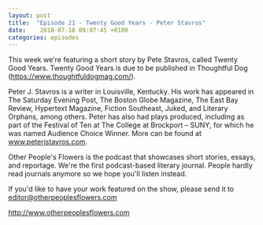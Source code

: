 ```yaml
---
layout: post
title:  "Episode 21 - Twenty Good Years - Peter Stavros"
date:    2018-07-18 09:07:45 +0100
categories: episodes
---
```


This week we're featuring a short story by Pete Stavros, called Twenty
Good Years. Twenty Good Years is due to be published in Thoughtful Dog (https://www.thoughtfuldogmag.com/).

Peter J. Stavros is a writer in Louisville, Kentucky. His work has
appeared in The Saturday Evening Post, The Boston Globe Magazine, The
East Bay Review, Hypertext Magazine, Fiction Southeast, Juked, and
Literary Orphans, among others. Peter has also had plays produced,
including as part of the Festival of Ten at The College at Brockport –
SUNY, for which he was named Audience Choice Winner. More can be found
at www.peterjstavros.com.

Other People's Flowers is the podcast that showcases short stories, essays, and reportage. We're the first podcast-based literary journal. People hardly read journals anymore so we hope you'll listen instead.

If you'd like to have your work featured on the show, please send it to editor@otherpeoplesflowers.com

http://www.otherpeoplesflowers.com
